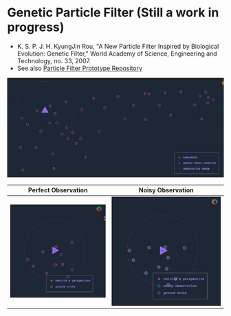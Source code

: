 # Genetic Particle Filter (Still a work in progress) 

- K. S. P. J. H. KyungJin Rou, "A New Particle Filter Inspired by Biological Evolution: Genetic Filter," World Academy of Science, Engineering and Technology, no. 33, 2007.
- See also [Particle Filter Prototype Repository](https://github.com/mithi/particle-filter-prototype)

![](./vid/simple-global-plot.gif)

| Perfect Observation | Noisy Observation |
| ----------------------------- |:-------------------------------:|
| ![](./vid/simple-vehicle-plot.gif) | ![](./vid/vehicle-plot-noisy.gif)|

